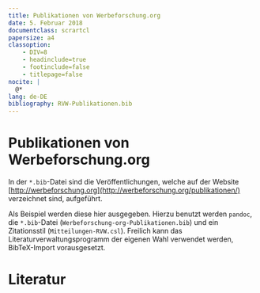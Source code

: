 ```yaml
---
title: Publikationen von Werbeforschung.org
date: 5. Februar 2018
documentclass: scrartcl
papersize: a4
classoption:
    - DIV=8
    - headinclude=true
    - footinclude=false
    - titlepage=false
nocite: |
  @*
lang: de-DE
bibliography: RVW-Publikationen.bib
---
```


# Publikationen von Werbeforschung.org

In der `*.bib`-Datei sind die Veröffentlichungen, welche auf der Website [http://werbeforschung.org](http://werbeforschung.org/publikationen/) verzeichnet sind, aufgeführt.

Als Beispiel werden diese hier ausgegeben. Hierzu benutzt werden `pandoc`, die `*.bib`-Datei (`Werbeforschung-org-Publikationen.bib`) und ein Zitationsstil (`Mitteilungen-RVW.csl`). Freilich kann das Literaturverwaltungsprogramm der eigenen Wahl verwendet werden, BibTeX-Import vorausgesetzt.

# Literatur
